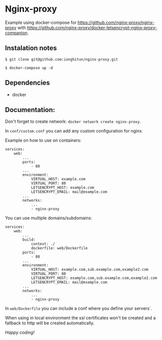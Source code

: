 # Nginx-proxy

Example using docker-compose for https://github.com/nginx-proxy/nginx-proxy with https://github.com/nginx-proxy/docker-letsencrypt-nginx-proxy-companion.

## Instalation notes

`$ git clone git@github.com:ionghitun/nginx-proxy.git`

`$ docker-compose up -d`

## Dependencies

- docker

## Documentation:

Don't forget to create network: `docker network create nginx-proxy`.

In `conf/custom.conf` you can add any custom configuration for nginx.

Example on how to use on containers:

    services:
        web:
            ...
            ports:
                - 80
            ...
            environment:
                VIRTUAL_HOST: example.com
                VIRTUAL_PORT: 80
                LETSENCRYPT_HOST: example.com
                LETSENCRYPT_EMAIL: mail@example.com
            ...
            networks:
                ...
                - nginx-proxy
         
You can use multiple domains/subdomains:

    services:
        web:
            ...
            build:
                context: ./
                dockerfile: web/Dockerfile
            ports:
                - 80
            ...
            environment:
                VIRTUAL_HOST: example.com,sub.example.com,example2.com
                VIRTUAL_PORT: 80
                LETSENCRYPT_HOST: example.com,sub.example.com,example2.com
                LETSENCRYPT_EMAIL: mail@example.com
            ...
            networks:
                ...
                - nginx-proxy
                
In `web/Dockerfile` you can include a conf where you define your servers`.

When using in local environment the ssl certificates won't be created and a fallback to http will be created automatically.

_Happy coding!_
